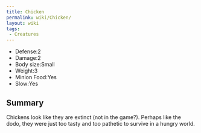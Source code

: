 ```yaml
---
title: Chicken
permalink: wiki/Chicken/
layout: wiki
tags:
 - Creatures
---
```


-   Defense:2
-   Damage:2
-   Body size:Small
-   Weight:3
-   Minion Food:Yes
-   Slow:Yes

Summary
-------

Chickens look like they are extinct (not in the game?). Perhaps like the
dodo, they were just too tasty and too pathetic to survive in a hungry
world.
